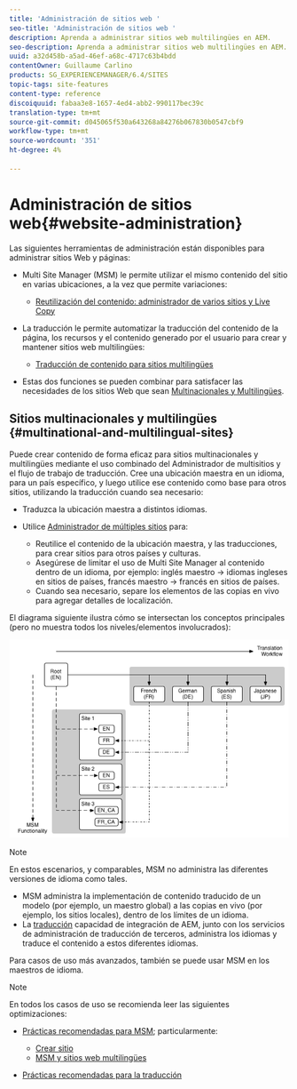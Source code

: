 ```yaml
---
title: 'Administración de sitios web '
seo-title: 'Administración de sitios web '
description: Aprenda a administrar sitios web multilingües en AEM.
seo-description: Aprenda a administrar sitios web multilingües en AEM.
uuid: a32d458b-a5ad-46ef-a68c-4717c63b4bdd
contentOwner: Guillaume Carlino
products: SG_EXPERIENCEMANAGER/6.4/SITES
topic-tags: site-features
content-type: reference
discoiquuid: fabaa3e8-1657-4ed4-abb2-990117bec39c
translation-type: tm+mt
source-git-commit: d045065f530a643268a84276b067830b0547cbf9
workflow-type: tm+mt
source-wordcount: '351'
ht-degree: 4%

---
```



# Administración de sitios web{#website-administration} 

Las siguientes herramientas de administración están disponibles para administrar sitios Web y páginas:

* Multi Site Manager (MSM) le permite utilizar el mismo contenido del sitio en varias ubicaciones, a la vez que permite variaciones:

   * [Reutilización del contenido: administrador de varios sitios y Live Copy](/help/sites-administering/msm.md)

* La traducción le permite automatizar la traducción del contenido de la página, los recursos y el contenido generado por el usuario para crear y mantener sitios web multilingües:

   * [Traducción de contenido para sitios multilingües](/help/sites-administering/translation.md)

* Estas dos funciones se pueden combinar para satisfacer las necesidades de los sitios Web que sean [Multinacionales y Multilingües](#multinational-and-multilingual-sites).

## Sitios multinacionales y multilingües {#multinational-and-multilingual-sites}

Puede crear contenido de forma eficaz para sitios multinacionales y multilingües mediante el uso combinado del Administrador de multisitios y el flujo de trabajo de traducción. Cree una ubicación maestra en un idioma, para un país específico, y luego utilice ese contenido como base para otros sitios, utilizando la traducción cuando sea necesario:

* [](/help/sites-administering/translation.md) Traduzca la ubicación maestra a distintos idiomas.

* Utilice [Administrador de múltiples sitios](/help/sites-administering/msm.md) para:

   * Reutilice el contenido de la ubicación maestra, y las traducciones, para crear sitios para otros países y culturas.
   * Asegúrese de limitar el uso de Multi Site Manager al contenido dentro de un idioma, por ejemplo: inglés maestro -> idiomas ingleses en sitios de países, francés maestro -> francés en sitios de países.
   * Cuando sea necesario, separe los elementos de las copias en vivo para agregar detalles de localización.

El diagrama siguiente ilustra cómo se intersectan los conceptos principales (pero no muestra todos los niveles/elementos involucrados):

![chlimage_1-71](assets/chlimage_1-71.png)

>[!NOTE]
>
>En estos escenarios, y comparables, MSM no administra las diferentes versiones de idioma como tales.
>
>* [](/help/sites-administering/msm.md) MSM administra la implementación de contenido traducido de un modelo (por ejemplo, un maestro global) a las copias en vivo (por ejemplo, los sitios locales), dentro de los límites de un idioma.
>* La [traducción](/help/sites-administering/translation.md) capacidad de integración de AEM, junto con los servicios de administración de traducción de terceros, administra los idiomas y traduce el contenido a estos diferentes idiomas.
>
>Para casos de uso más avanzados, también se puede usar MSM en los maestros de idioma.

>[!NOTE]
>
>En todos los casos de uso se recomienda leer las siguientes optimizaciones:
>
>* [Prácticas recomendadas para MSM](/help/sites-administering/msm-best-practices.md); particularmente:
>
>   * [Crear sitio](/help/sites-administering/msm-best-practices.md#create-site)
>   * [MSM y sitios web multilingües](/help/sites-administering/msm-best-practices.md#msm-and-multilingual-websites)
>
>* [Prácticas recomendadas para la traducción](/help/sites-administering/tc-bp.md)

